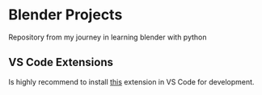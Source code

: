 # Blender Projects

Repository from my journey in learning blender with python

## VS Code Extensions

Is highly recommend to install [this](https://marketplace.visualstudio.com/items?itemName=JacquesLucke.blender-development) extension in VS Code for development.